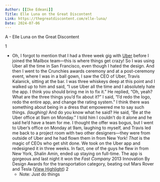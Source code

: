```yaml
---
Author: [[Ike Edeani]]
Title: Elle Luna on the Great Discontent
Link: https://thegreatdiscontent.com/elle-luna/
Date: 2024-07-06
---
```

A - Elle Luna on the Great Discontent

1
- Oh, I forgot to mention that I had a three week gig with [Uber](https://www.uber.com) before I joined the Mailbox team—this is where things get crazy! So I was using Uber all the time in San Francisco, even though I hated the design. And then I went to the Crunchies awards ceremony and at a post-ceremony event, where I was in a ball gown, I saw the CEO of Uber, Travis Kalanick, sitting at the bar. I was three whiskeys deep at this point and I walked up to him and said, “I use Uber all the time and I absolutely hate the app. I think you should bring me in to fix it.” He replied, “Oh, yeah? What are the three things you’d fix about it?” I said, “I’d redo the logo, redo the entire app, and change the rating system.” I think there was something about being in a dress that empowered me to say such things. *(laughing)* And do you know what he said? He said, “Be at the Uber office at 9am on Monday.” I told him I couldn’t do it alone and he said he’d have a team for me.
  I thought the offer was bogus, but I went to Uber’s office on Monday at 9am, laughing to myself, and Travis led me back to a project room with two other designers—they were from outside of Uber and he had flown them in from New York! *That* is the magic of CEOs who get shit done. We took on the Uber app and redesigned it in three weeks. In fact, one of the guys he flew in from New York, Shalin Amin, ended up staying on full-time. The app is gorgeous and last night it won the *Fast Company* 2013 Innovation By Design Awards for the transportation category, beating out Mars Rover and Tesla ([View Highlight](https://read.readwise.io/read/01hn6je2jxfg7d4mzcr11mj2my))
2
    - Note: Just do things
